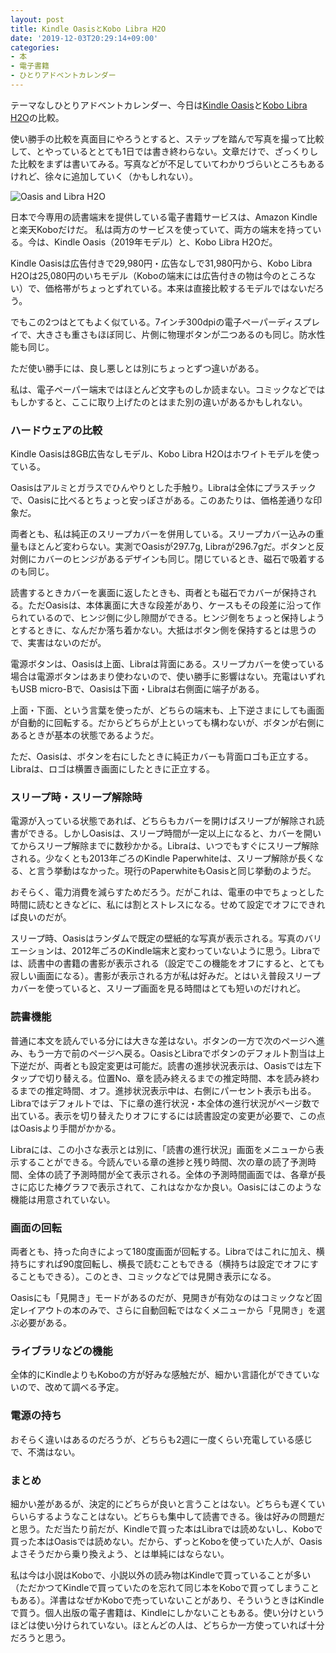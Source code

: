 ```yaml
---
layout: post
title: Kindle OasisとKobo Libra H2O
date: '2019-12-03T20:29:14+09:00'
categories:
- 本
- 電子書籍
- ひとりアドベントカレンダー
---
```


テーマなしひとりアドベントカレンダー、今日は[Kindle Oasis](https://amzn.to/2DIkk3m)と[Kobo Libra H2O](https://books.rakuten.co.jp/event/e-book/ereaders/kobolibra/)の比較。

使い勝手の比較を真面目にやろうとすると、ステップを踏んで写真を撮って比較して、とやっているととても1日では書き終わらない。文章だけで、ざっくりした比較をまずは書いてみる。写真などが不足していてわかりづらいところもあるけれど、徐々に追加していく（かもしれない）。

![Oasis and Libra H2O](/blog/images/oasis-libra.jpg)

日本で今専用の読書端末を提供している電子書籍サービスは、Amazon Kindleと楽天Koboだけだ。
私は両方のサービスを使っていて、両方の端末を持っている。今は、Kindle Oasis（2019年モデル）と、Kobo Libra H2Oだ。

Kindle Oasisは広告付きで29,980円・広告なしで31,980円から、Kobo Libra H2Oは25,080円のいちモデル（Koboの端末には広告付きの物は今のところない）で、価格帯がちょっとずれている。本来は直接比較するモデルではないだろう。

でもこの2つはとてもよく似ている。7インチ300dpiの電子ペーパーディスプレイで、大きさも重さもほぼ同じ、片側に物理ボタンが二つあるのも同じ。防水性能も同じ。

ただ使い勝手には、良し悪しとは別にちょっとずつ違いがある。

私は、電子ペーパー端末ではほとんど文字ものしか読まない。コミックなどではもしかすると、ここに取り上げたのとはまた別の違いがあるかもしれない。

### ハードウェアの比較

Kindle Oasisは8GB広告なしモデル、Kobo Libra H2Oはホワイトモデルを使っている。

Oasisはアルミとガラスでひんやりとした手触り。Libraは全体にプラスチックで、Oasisに比べるとちょっと安っぽさがある。このあたりは、価格差通りな印象だ。

両者とも、私は純正のスリープカバーを併用している。スリープカバー込みの重量もほとんど変わらない。実測でOasisが297.7g, Libraが296.7gだ。ボタンと反対側にカバーのヒンジがあるデザインも同じ。閉じているとき、磁石で吸着するのも同じ。

読書するときカバーを裏面に返したときも、両者とも磁石でカバーが保持される。ただOasisは、本体裏面に大きな段差があり、ケースもその段差に沿って作られているので、ヒンジ側に少し隙間ができる。ヒンジ側をちょっと保持しようとするときに、なんだか落ち着かない。大抵はボタン側を保持するとは思うので、実害はないのだが。

電源ボタンは、Oasisは上面、Libraは背面にある。スリープカバーを使っている場合は電源ボタンはあまり使わないので、使い勝手に影響はない。充電はいずれもUSB micro-Bで、Oasisは下面・Libraは右側面に端子がある。

上面・下面、という言葉を使ったが、どちらの端末も、上下逆さまにしても画面が自動的に回転する。だからどちらが上といっても構わないが、ボタンが右側にあるときが基本の状態であるようだ。

ただ、Oasisは、ボタンを右にしたときに純正カバーも背面ロゴも正立する。Libraは、ロゴは横置き画面にしたときに正立する。

### スリープ時・スリープ解除時

電源が入っている状態であれば、どちらもカバーを開けばスリープが解除され読書ができる。しかしOasisは、スリープ時間が一定以上になると、カバーを開いてからスリープ解除までに数秒かかる。Libraは、いつでもすぐにスリープ解除される。少なくとも2013年ごろのKindle Paperwhiteは、スリープ解除が長くなる、と言う挙動はなかった。現行のPaperwhiteもOasisと同じ挙動のようだ。

おそらく、電力消費を減らすためだろう。だがこれは、電車の中でちょっとした時間に読むときなどに、私には割とストレスになる。せめて設定でオフにできれば良いのだが。

スリープ時、Oasisはランダムで既定の壁紙的な写真が表示される。写真のバリエーションは、2012年ごろのKindle端末と変わっていないように思う。Libraでは、読書中の書籍の書影が表示される（設定でこの機能をオフにすると、とても寂しい画面になる）。書影が表示される方が私は好みだ。とはいえ普段スリープカバーを使っていると、スリープ画面を見る時間はとても短いのだけれど。

### 読書機能

普通に本文を読んでいる分には大きな差はない。ボタンの一方で次のページへ進み、もう一方で前のページへ戻る。OasisとLibraでボタンのデフォルト割当は上下逆だが、両者とも設定変更は可能だ。読書の進捗状況表示は、Oasisでは左下タップで切り替える。位置No、章を読み終えるまでの推定時間、本を読み終わるまでの推定時間、オフ。進捗状況表示中は、右側にパーセント表示も出る。Libraではデフォルトでは、下に章の進行状況・本全体の進行状況がページ数で出ている。表示を切り替えたりオフにするには読書設定の変更が必要で、この点はOasisより手間がかかる。

Libraには、この小さな表示とは別に、「読書の進行状況」画面をメニューから表示することができる。今読んでいる章の進捗と残り時間、次の章の読了予測時間、全体の読了予測時間が全て表示される。全体の予測時間画面では、各章が長さに応じた棒グラフで表示されて、これはなかなか良い。Oasisにはこのような機能は用意されていない。

### 画面の回転

両者とも、持った向きによって180度画面が回転する。Libraではこれに加え、横持ちにすれば90度回転し、横長で読むこともできる（横持ちは設定でオフにすることもできる）。このとき、コミックなどでは見開き表示になる。

Oasisにも「見開き」モードがあるのだが、見開きが有効なのはコミックなど固定レイアウトの本のみで、さらに自動回転ではなくメニューから「見開き」を選ぶ必要がある。

### ライブラリなどの機能

全体的にKindleよりもKoboの方が好みな感触だが、細かい言語化ができていないので、改めて調べる予定。

### 電源の持ち

おそらく違いはあるのだろうが、どちらも2週に一度くらい充電している感じで、不満はない。

### まとめ

細かい差があるが、決定的にどちらが良いと言うことはない。どちらも遅くていらいらするようなことはない。どちらも集中して読書できる。後は好みの問題だと思う。ただ当たり前だが、Kindleで買った本はLibraでは読めないし、Koboで買った本はOasisでは読めない。だから、ずっとKoboを使っていた人が、Oasisよさそうだから乗り換えよう、とは単純にはならない。

私は今は小説はKoboで、小説以外の読み物はKindleで買っていることが多い（ただかつてKindleで買っていたのを忘れて同じ本をKoboで買ってしまうこともある）。洋書はなぜかKoboで売っていないことがあり、そういうときはKindleで買う。個人出版の電子書籍は、Kindleにしかないこともある。使い分けというほどは使い分けられていない。ほとんどの人は、どちらか一方使っていれば十分だろうと思う。

